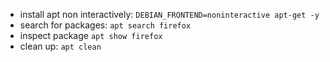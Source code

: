 - install apt non interactively: `DEBIAN_FRONTEND=noninteractive apt-get -y`
- search for packages: `apt search firefox`
- inspect package `apt show firefox`
- clean up: `apt clean`